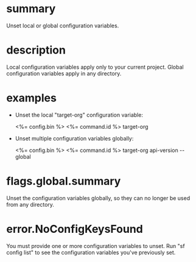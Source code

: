 # summary

Unset local or global configuration variables.

# description

Local configuration variables apply only to your current project. Global configuration variables apply in any directory.

# examples

- Unset the local "target-org" configuration variable:

  <%= config.bin %> <%= command.id %> target-org

- Unset multiple configuration variables globally:

  <%= config.bin %> <%= command.id %> target-org api-version --global

# flags.global.summary

Unset the configuration variables globally, so they can no longer be used from any directory.

# error.NoConfigKeysFound

You must provide one or more configuration variables to unset. Run "sf config list" to see the configuration variables you've previously set.
